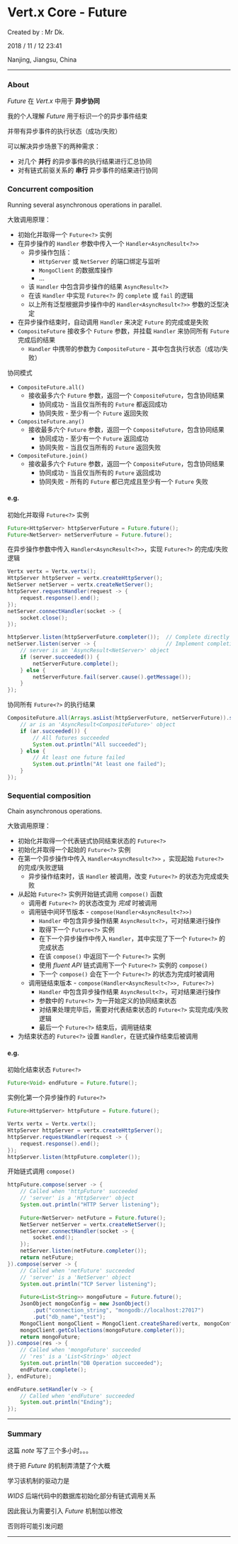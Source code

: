 # Vert.x Core - Future

Created by : Mr Dk.

2018 / 11 / 12 23:41

Nanjing, Jiangsu, China

---

### About

_Future_ 在 _Vert.x_ 中用于 __异步协同__

我的个人理解 _Future_ 用于标识一个的异步事件结束

并带有异步事件的执行状态（成功/失败）

可以解决异步场景下的两种需求：

* 对几个 __并行__ 的异步事件的执行结果进行汇总协同
* 对有链式前驱关系的 __串行__ 异步事件的结果进行协同

### Concurrent composition

Running several asynchronous operations in parallel.

大致调用原理：

* 初始化并取得一个 `Future<?>` 实例
* 在异步操作的 `Handler` 参数中传入一个 `Handler<AsyncResult<?>>`
  * 异步操作包括：
    * `HttpServer` 或 `NetServer` 的端口绑定与监听
    * `MongoClient` 的数据库操作
    * ...
  * 该 `Handler` 中包含异步操作的结果 `AsyncResult<?>`
  * 在该 `Handler` 中实现 `Future<?>` 的 `complete` 或 `fail` 的逻辑
  * 以上所有泛型根据异步操作中的 `Handler<AsyncResult<?>>` 参数的泛型决定
* 在异步操作结束时，自动调用 `Handler` 来决定 `Future` 的完成或是失败
* `CompositeFuture` 接收多个 `Future` 参数，并挂载 `Handler` 来协同所有 `Future` 完成后的结果
  * `Handler` 中携带的参数为 `CompositeFuture` - 其中包含执行状态（成功/失败）

协同模式

* `CompositeFuture.all()`
  * 接收最多六个 `Future` 参数，返回一个 `CompositeFuture`，包含协同结果
    * 协同成功 - 当且仅当所有的 `Future` 都返回成功
    * 协同失败 - 至少有一个 `Future` 返回失败
* `CompositeFuture.any()`
  * 接收最多六个 `Future` 参数，返回一个 `CompositeFuture`，包含协同结果
    * 协同成功 - 至少有一个 `Future` 返回成功
    * 协同失败 - 当且仅当所有的 `Future` 返回失败
* `CompositeFuture.join()`
  * 接收最多六个 `Future` 参数，返回一个 `CompositeFuture`，包含协同结果
    * 协同成功 - 当且仅当所有的 `Future` 返回成功
    * 协同失败 - 所有的 `Future` 都已完成且至少有一个 `Future` 失败

#### e.g.

初始化并取得 `Future<?>` 实例

```java
Future<HttpServer> httpServerFuture = Future.future();
Future<NetServer> netServerFuture = Future.future();
```

在异步操作参数中传入 `Handler<AsyncResult<?>>`，实现 `Future<?>` 的完成/失败逻辑

```java
Vertx vertx = Vertx.vertx();
HttpServer httpServer = vertx.createHttpServer();
NetServer netServer = vertx.createNetServer();
httpServer.requestHandler(request -> {
    request.response().end();
});
netServer.connectHandler(socket -> {
    socket.close();
});

httpServer.listen(httpServerFuture.completer());  // Complete directly
netServer.listen(server -> {                      // Implement completion
    // server is an 'AsyncResult<NetServer>' object
    if (server.succeeded()) {
        netServerFuture.complete();
    } else {
        netServerFuture.fail(server.cause().getMessage());
    }
});
```

协同所有 `Future<?>` 的执行结果

```java
CompositeFuture.all(Arrays.asList(httpServerFuture, netServerFuture)).setHandler(ar -> {
    // ar is an 'AsyncResult<CompositeFuture>' object
    if (ar.succeeded()) {
        // All futures succeeded
        System.out.println("All succeeded");
    } else {
        // At least one future failed
        System.out.println("At least one failed");
    }
});
```

### Sequential composition

Chain asynchronous operations.

大致调用原理：

* 初始化并取得一个代表链式协同结束状态的 `Future<?>`
* 初始化并取得一个起始的 `Future<?>` 实例
* 在第一个异步操作中传入 `Handler<AsyncResult<?>>` ，实现起始 `Future<?>` 的完成/失败逻辑
  * 异步操作结束时，该 `Handler` 被调用，改变 `Future<?>` 的状态为完成或失败
* 从起始 `Future<?>` 实例开始链式调用 `compose()` 函数
  * 调用者 `Future<?>` 的状态改变为 _完成_ 时被调用
  * 调用链中间环节版本 - `compose(Handler<AsyncResult<?>>)`
    * `Handler` 中包含异步操作结果 `AsyncResult<?>`，可对结果进行操作
    * 取得下一个 `Future<?>` 实例
    * 在下一个异步操作中传入 `Handler`，其中实现了下一个 `Future<?>` 的完成状态
    * 在该 `compose()` 中返回下一个 `Future<?>` 实例
    * 使用 _fluent API_ 链式调用下一个 `Future<?>` 实例的 `compose()`
    * 下一个 `compose()` 会在下一个 `Future<?>` 的状态为完成时被调用
  * 调用链结束版本 - `compose(Handler<AsyncResult<?>>, Future<?>)`
    * `Handler` 中包含异步操作结果 `AsyncResult<?>`，可对结果进行操作
    * 参数中的 `Future<?>` 为一开始定义的协同结束状态
    * 对结果处理完毕后，需要对代表结束状态的 `Future<?>` 实现完成/失败逻辑
    * 最后一个 `Future<?>` 结束后，调用链结束
* 为结束状态的 `Future<?>` 设置 `Handler`，在链式操作结束后被调用

#### e.g.

初始化结束状态 `Future<?>`

```java
Future<Void> endFuture = Future.future();
```

实例化第一个异步操作的 `Future<?>`

```java
Future<HttpServer> httpFuture = Future.future();

Vertx vertx = Vertx.vertx();
HttpServer httpServer = vertx.createHttpServer();
httpServer.requestHandler(request -> {
    request.response().end();
});
httpServer.listen(httpFuture.completer());
```

开始链式调用 `compose()`

```java
httpFuture.compose(server -> {
    // Called when 'httpFuture' succeeded
    // 'server' is a 'HttpServer' object
    System.out.println("HTTP Server listening");
    
    Future<NetServer> netFuture = Future.future();
    NetServer netServer = vertx.createNetServer();
    netServer.connectHandler(socket -> {
        socket.end();
    });
    netServer.listen(netFuture.completer());
    return netFuture;
}).compose(server -> {
    // Called when 'netFuture' succeeded
    // 'server' is a 'NetServer' object
    System.out.println("TCP Server listening");
    
    Future<List<String>> mongoFuture = Future.future();
    JsonObject mongoConfig = new JsonObject()
        .put("connection_string", "mongodb://localhost:27017")
        .put("db_name","test");
    MongoClient mongoClient = MongoClient.createShared(vertx, mongoConfig);
    mongoClient.getCollections(mongoFuture.completer());
    return mongoFuture;
}).compose(res -> {
    // Called when 'mongoFuture' succeeded
    // 'res' is a 'List<String>' object
    System.out.println("DB Operation succeeded");
    endFuture.complete();
}, endFuture);

endFuture.setHandler(v -> {
    // Called when 'endFuture' succeeded
    System.out.println("Ending");
});
```

---

### Summary

这篇 _note_ 写了三个多小时。。。

终于把 _Future_ 的机制弄清楚了个大概

学习该机制的驱动力是

_WIDS_ 后端代码中的数据库初始化部分有链式调用关系

因此我认为需要引入 _Future_ 机制加以修改

否则将可能引发问题

---

